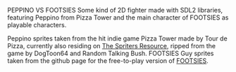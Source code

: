 PEPPINO VS FOOTSIES
Some kind of 2D fighter made with SDL2 libraries, featuring Peppino from Pizza Tower and the main character of FOOTSIES as playable characters.

Peppino sprites taken from the hit indie game Pizza Tower made by Tour de Pizza, currently also residing on 
[The Spriters Resource](https://www.spriters-resource.com/pc_computer/pizzatower/sheet/133492/), ripped from the game by DogToon64 and Random Talking Bush.
FOOTSIES Guy sprites taken from the github page for the free-to-play version of [FOOTSIES](https://github.com/hifight/Footsies/tree/master).
